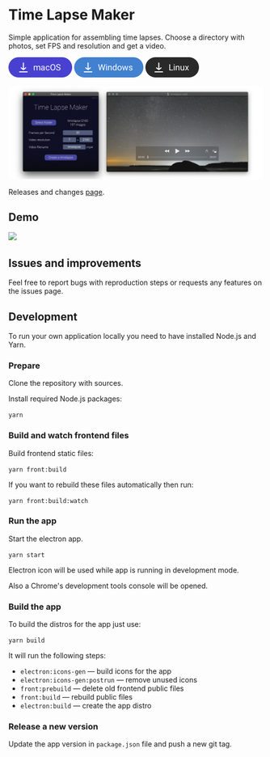 [mac]: https://github.com/Aurora-Hunters/timelapse-maker/releases/latest/download/Time-Lapse-Maker.dmg
[win]: https://github.com/Aurora-Hunters/timelapse-maker/releases/latest/download/Time-Lapse-Maker.exe
[linux]: https://github.com/Aurora-Hunters/timelapse-maker/releases/latest/download/Time-Lapse-Maker.AppImage

# Time Lapse Maker

Simple application for assembling time lapses. Choose a directory with photos, set FPS and resolution and get a video.  

[<img src="docs/assets/mac.png" height="40px">][mac] [<img src="docs/assets/win.png" height="40px">][win] [<img src="docs/assets/linux.png" height="40px">][linux]

![](./docs/assets/demo.png)

Releases and changes [page](https://github.com/Aurora-Hunters/timelapse-maker/releases/latest).

## Demo

![](./docs/assets/demo.gif)

## Issues and improvements

Feel free to report bugs with reproduction steps or requests any features on the issues page.

## Development

To run your own application locally you need to have installed Node.js and Yarn.

### Prepare

Clone the repository with sources.

Install required Node.js packages:

`yarn`

### Build and watch frontend files

Build frontend static files:

`yarn front:build`

If you want to rebuild these files automatically then run:

`yarn front:build:watch`

### Run the app

Start the electron app.

`yarn start`

Electron icon will be used while app is running in development mode.

Also a Chrome's development tools console will be opened.  

### Build the app

To build the distros for the app just use:

`yarn build`

It will run the following steps:

- `electron:icons-gen` — build icons for the app 
- `electron:icons-gen:postrun` — remove unused icons
- `front:prebuild` — delete old frontend public files 
- `front:build` — rebuild public files  
- `electron:build` — create the app distro

### Release a new version

Update the app version in `package.json` file and push a new git tag. 
